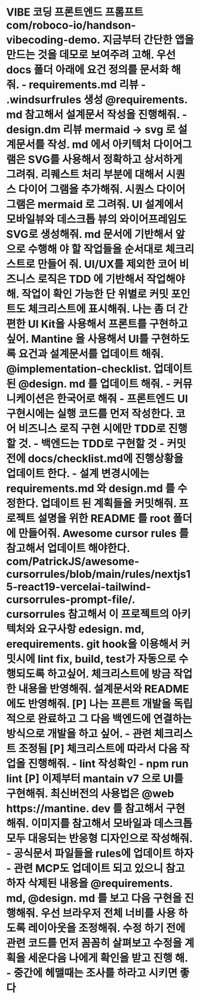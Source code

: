 # VIBE 코딩 프론트엔드 프롬프트 com/roboco-io/handson-vibecoding-demo. 지금부터 간단한 앱을 만드는 것을 데모로 보여주려 고해. 우선 docs 폴더 아래에 요건 정의를 문서화 해 줘. - requirements.md 리뷰 - .windsurfrules 생성 @requirements. md 참고해서 설계문서 작성을 진행해줘. - design.dm 리뷰 mermaid -> svg 로 설계문서를 작성. md 에서 아키텍처 다이어그램은 SVG를 사용해서 정확하고 상서하게 그려줘. 리퀘스트 처리 부분에 대해서 시퀀스 다이어 그램을 추가해줘. 시퀀스 다이어그램은 mermaid 로 그려줘. UI 설계에서 모바일뷰와 데스크톱 뷰의 와이어프레임도 SVG로 생성해줘. md 문서에 기반해서 앞으로 수행해 야 할 작업들을 순서대로 체크리스트로 만들어 줘. UI/UX를 제외한 코어 비즈니스 로직은 TDD 에 기반해서 작업해야해. 작업이 확인 가능한 단 위별로 커밋 포인트도 체크리스트에 표시해줘. 나는 좀 더 간편한 UI Kit을 사용해서 프론트를 구현하고 싶어. Mantine 을 사용해서 UI를 구현하도록 요건과 설계문서를 업데이트 해줘. @implementation-checklist. 업데이트된 @design. md 를 업데이트 해줘. - 커뮤니케이션은 한국어로 해줘 - 프론트엔드 UI 구현시에는 실행 코드를 먼저 작성한다. 코어 비즈니스 로직 구현 시에만 TDD로 진행 할 것. - 백엔드는 TDD로 구현할 것 - 커밋 전에 docs/checklist.md에 진행상황을 업데이트 한다. - 설계 변경시에는 requirements.md 와 design.md 를 수정한다. 업데이트 된 계획들을 커밋해줘. 프로젝트 설명을 위한 README 를 root 폴더에 만들어줘. Awesome cursor rules 를 참고해서 업데이트 해야한다. com/PatrickJS/awesome-cursorrules/blob/main/rules/nextjs15-react19-vercelai-tailwind-cursorrules-prompt-file/. cursorrules 참고해서 이 프로젝트의 아키텍처와 요구사항 edesign. md, erequirements. git hook을 이용해서 커밋시에 Iint fix, build, test가 자동으로 수행되도록 하고싶어. 체크리스트에 방금 작업한 내용을 반영해줘. 설계문서와 README 에도 반영해줘. [P] 나는 프른트 개발을 독립적으로 완료하고 그 다음 백엔드에 연결하는 방식으로 개발을 하고 싶어. - 관련 체크리스트 조정됨 [P] 체크리스트에 따라서 다음 작업을 진행해줘. - lint 작성확인 - npm run lint [P] 이제부터 mantain v7 으로 UI를 구현해줘. 최신버전의 사용법은 @web https://mantine. dev 를 참고해서 구현해줘. 이미지를 참고해서 모바일과 데스크톱 모두 대응되는 반응형 디자인으로 작성해줘. - 공식문서 파일들을 rules에 업데이트 하자 - 관련 MCP도 업데이트 되고 있으니 참고하자 삭제된 내용을 @requirements. md, @design. md 를 보고 다음 구현을 진행해줘. 우선 브라우저 전체 너비를 사용 하도록 레이아웃을 조정해줘. 수정 하기 전에 관련 코드를 먼저 꼼꼼히 살펴보고 수정을 계획을 세운다음 나에게 확인을 받고 진행 해. - 중간에 헤맬때는 조사를 하라고 시키면 좋다